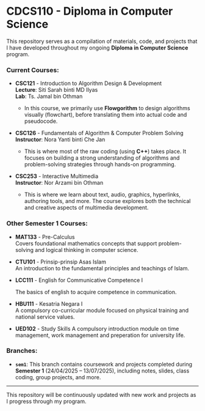 # CDCS110 - Diploma in Computer Science

This repository serves as a compilation of materials, code, and projects that I have developed throughout my ongoing **Diploma in Computer Science** program.

### Current Courses:
- **CSC121** - Introduction to Algorithm Design & Development  
  **Lecture**: Siti Sarah binti MD Ilyas  
  **Lab**: Ts. Jamal bin Othman  
  - In this course, we primarily use **Flowgorithm** to design algorithms visually (flowchart), before translating them into actual code and pseudocode.

- **CSC126** - Fundamentals of Algorithm & Computer Problem Solving  
  **Instructor**: Nora Yanti binti Che Jan  
  - This is where most of the raw coding (using **C++**) takes place. It focuses on building a strong understanding of algorithms and problem-solving strategies through hands-on programming.

- **CSC253** - Interactive Multimedia  
  **Instructor**: Nor Arzami bin Othman  
  - This is where we learn about text, audio, graphics, hyperlinks, authoring tools, and more. The course explores both the technical and creative aspects of multimedia development.

### Other Semester 1 Courses:
- **MAT133** - Pre-Calculus  
  Covers foundational mathematics concepts that support problem-solving and logical thinking in computer science.

- **CTU101** - Prinsip-prinsip Asas Islam  
  An introduction to the fundamental principles and teachings of Islam.

- **LCC111** - English for Communicative Competence I

  The basics of english to acquire competence in communication.

- **HBU111** - Kesatria Negara I  
  A compulsory co-curricular module focused on physical training and national service values.

- **UED102** - Study Skills
  A compulsory introduction module on time management, work management and preperation for university life.

### Branches:
- **`sem1`**: This branch contains coursework and projects completed during **Semester 1** (24/04/2025 – 13/07/2025), including notes, slides, class coding, group projects, and more.

---

This repository will be continuously updated with new work and projects as I progress through my program.
